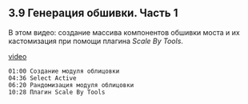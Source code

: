 ## 3.9 Генерация обшивки. Часть 1

В этом видео: создание массива компонентов обшивки моста и их кастомизация при помощи плагина _Scale By Tools_.

[video](https://player.softculture.cc/embed/online/SKC/SKC_85.27.04_L3-9_Panel_Modeling_Part_1)

``` chapters
01:00 Создание модуля облицовки
04:36 Select Active
06:20 Рандомизация модуля облицовки
10:28 Плагин Scale By Tools
```